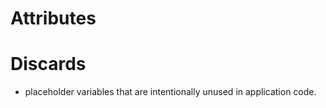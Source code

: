 # Attributes

# Discards

-   placeholder variables that are intentionally unused in application code.
